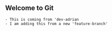 ## Welcome to Git

    - This is coming from 'dev-adrian
    - I am adding this from a new 'feature-branch'